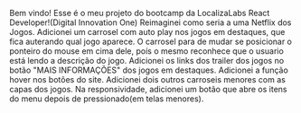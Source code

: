 Bem vindo! 
Esse é o meu projeto do bootcamp da LocalizaLabs React Developer!(Digital Innovation One)
Reimaginei como seria a uma Netflix dos Jogos.
Adicionei um carrosel com auto play nos jogos em destaques, que fica auterando qual jogo aparece. O carrosel para de mudar se posicionar o ponteiro do mouse em cima dele, poís o mesmo reconhece que o usuario está lendo a descrição do jogo.
Adicionei os links dos trailer dos jogos no botão "MAIS INFORMAÇÕES" dos jogos em destaques.
Adicionei a função hover nos botões do site.
Adicionei dois outros carroseis menores com as capas dos jogos.
Na responsividade, adicionei um botão que abre os itens do menu depois de pressionado(em telas menores).
